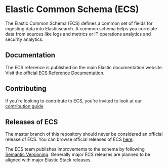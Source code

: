 # Elastic Common Schema (ECS)

The Elastic Common Schema (ECS) defines a common set of fields for
ingesting data into Elasticsearch. A common schema helps you correlate
data from sources like logs and metrics or IT operations
analytics and security analytics.

## Documentation

The ECS reference is published on the main Elastic documentation website.
Visit [the official ECS Reference Documentation](https://www.elastic.co/guide/en/ecs/reference/current/index.html).

## Contributing

If you're looking to contribute to ECS, you're invited to look at our
[contribution guide](CONTRIBUTING.md)

## Releases of ECS

The master branch of this repository should never be considered an
official release of ECS. You can browse official releases of ECS
[here](https://github.com/elastic/ecs/releases).

The ECS team publishes improvements to the schema by following
[Semantic Versioning](https://semver.org/).
Generally major ECS releases are planned to be aligned with major Elastic Stack releases.
